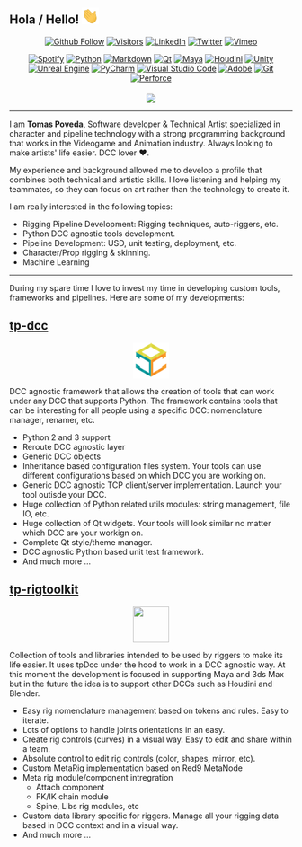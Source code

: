 <!-- ![alt text](https://github.com/tpoveda/tpoveda/blob/master/splash.png)
 -->
<h2> Hola / Hello! <img src="https://raw.githubusercontent.com/ABSphreak/ABSphreak/master/gifs/Hi.gif" width="30px"></h2>

<p align="center">
<a href="https://github.com/tpoveda">
<img src="https://img.shields.io/github/followers/tpoveda?label=Follow&style=social" alt="Github Follow"/></a> 
<a href="https://github.com/tpoveda">
<img src="https://visitor-badge.glitch.me/badge?page_id=tomaspovedaretamosa" alt="Visitors" /></a>
<a href="https://www.linkedin.com/in/tomas-poveda-retamosa-143b348b/">
<img src="https://img.shields.io/badge/-LinkedIn-%233781da?&logo=Linkedin&logoColor=white&link=https://www.linkedin.com/in/tpoveda/" alt="LinkedIn"/></a>
<a href="https://twitter.com/tomipoveda">
<img src="https://img.shields.io/badge/%20-Twitter-blue?logo=Twitter&logoColor=white&link=https://twitter.com/tomipoveda" alt="Twitter" /></a>
<a href="https://vimeo.com/tpoveda">
<img src="https://img.shields.io/badge/%20-Vimeo-blue?logo=Vimeo&logoColor=white&link=https://vimeo.com/tpoveda" alt="Vimeo" /></a>
</p>

<p align="center">
<a href="#"><img alt="Spotify" src="https://img.shields.io/badge/Spotify-1ED760?logo=spotify&logoColor=white"></a>
<a href="https://github.com/search?q=user%tpoveda+language%3Apython"><img alt="Python" src="https://img.shields.io/badge/Python-14354C.svg?logo=python&logoColor=yellow"></a>
<a href="https://github.com/search?q=user%tpoveda+language%3Amarkdown"><img alt="Markdown" src="https://img.shields.io/badge/Markdown-000000.svg?logo=markdown&logoColor=white"></a>
<a href="https://github.com/search?q=user%tpoveda+language%3Aqt"><img alt="Qt" src="https://img.shields.io/badge/Qt-%23217346.svg?logo=Qt&logoColor=white"></a>
<a href="#"><img alt="Maya" src="https://img.shields.io/static/v1?message=Maya&color=088389&logo=Autodesk&logoColor=FFFFFF&label="></a>
<a href="#"><img alt="Houdini" src="https://img.shields.io/static/v1?message=Houdini&color=FF4713&logo=Houdini&logoColor=FFFFFF&label="></a>
<a href="#"><img alt="Unity" src="https://img.shields.io/static/v1?message=Unity&color=000000&logo=Unity&logoColor=FFFFFF&label="></a>
<a href="#"><img alt="Unreal Engine" src="https://img.shields.io/static/v1?message=UnrealEngine&color=000000&logo=unrealengine&logoColor=white&label="></a>
<a href="#"><img alt="PyCharm" src="https://img.shields.io/badge/pycharm-143?logo=pycharm&logoColor=white"></a>
<a href="#"><img alt="Visual Studio Code" src="https://img.shields.io/badge/Visual%20Studio%20Code-0078d7.svg?logo=visual-studio-code&logoColor=white"></a>
<a href="#"><img alt="Adobe" src="https://img.shields.io/badge/Adobe-FF0000.svg?logo=adobe&logoColor=white"></a>
<a href="#"><img alt="Git" src="https://img.shields.io/badge/Git-F05033.svg?logo=git&logoColor=white"></a>
<a href="#"><img alt="Perforce" src="https://img.shields.io/badge/-PERFORCE%20HELIX-00AEEF?logo=Perforce&logoColor=white"></a>
</p>

<p align="center">
<img align="middle" src="https://github-readme-stats.vercel.app/api/?username=tpoveda&show_icons=true&title_color=3380C4&icon_color=3380C4&text_color=edf2f7&bg_color=151515"/>
</p>

<hr>

I am **Tomas Poveda**, Software developer & Technical Artist specialized in character and pipeline technology with a strong programming background that works in the Videogame and Animation industry. Always looking to make artists' life easier. DCC lover :heart:.

My experience and background allowed me to develop a profile that combines both technical and artistic skills. I love listening and helping my teammates, so they can focus on art rather than the technology to create it.

I am really interested in the following topics:

* Rigging Pipeline Development: Rigging techniques, auto-riggers, etc.
* Python DCC agnostic tools development.
* Pipeline Development: USD, unit testing, deployment, etc.
* Character/Prop rigging & skinning.
* Machine Learning

<hr>

During my spare time I love to invest my time in developing custom tools, frameworks and pipelines. Here are some of my developments:


## [tp-dcc]([[https://github.com/tpDcc](https://github.com/tpoveda/tp-dcc)])

<p align="center">
<img align="middle" width="64" height="64" src="https://github.com/tpoveda/tp-dcc/blob/main/packages/tp-dcc-common/tp/common/resources/icons/default/tpdcc.png"/>
</p>

DCC agnostic framework that allows the creation of tools that can work under any DCC that supports Python. The framework contains tools that can be interesting for all people using a specific DCC: nomenclature manager, renamer, etc.

* Python 2 and 3 support
* Reroute DCC agnostic layer
* Generic DCC objects
* Inheritance based configuration files system. Your tools can use different configurations based on which DCC you are working on.
* Generic DCC agnostic TCP client/server implementation. Launch your tool outisde your DCC.
* Huge collection of Python related utils modules: string management, file IO, etc.
* Huge collection of Qt widgets. Your tools will look similar no matter which DCC are your workign on.
* Complete Qt style/theme manager.
* DCC agnostic Python based unit test framework.
* And much more ...

## [tp-rigtoolkit]([https://github.com/tpRigToolkit](https://github.com/tpoveda/tp-rigtoolkit))

<p align="center">
<img align="middle" width="64" height="64" src="https://github.com/tpRigToolkit/tpRigToolkit-core/blob/master/tp/rigtoolkit/core/resources/icons/default/tprigtoolkit.png"/>
</p>

Collection of tools and libraries intended to be used by riggers to make its life easier. It uses tpDcc under the hood to work in a DCC agnostic way. At this moment the development is focused in supporting Maya and 3ds Max but in the future the idea is to support other DCCs such as Houdini and Blender.

* Easy rig nomenclature management based on tokens and rules. Easy to iterate.
* Lots of options to handle joints orientations in an easy.
* Create rig controls (curves) in a visual way. Easy to edit and share within a team.
* Absolute control to edit rig controls (color, shapes, mirror, etc).
* Custom MetaRig implementation based on Red9 MetaNode
* Meta rig module/component intregration
  * Attach component
  * FK/IK chain module
  * Spine, Libs rig modules, etc
* Custom data library specific for riggers. Manage all your rigging data based in DCC context and in a visual way.
* And much more ...
